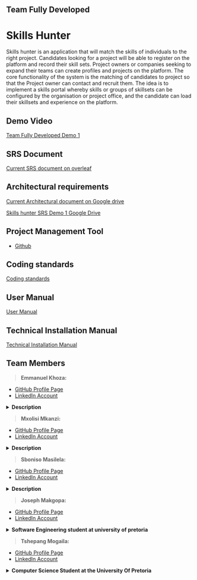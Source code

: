 ## Team Fully Developed

# Skills Hunter
Skills hunter is an application that will match the skills of individuals to the right project. Candidates looking for a project will be able to register on the platform and record their skill sets. Project owners or companies seeking to expand their teams can create profiles and projects on the platform. The core functionality of the system is the matching of candidates to project so that the Project owner can contact and recruit them.
The idea is to implement a skills portal whereby skills or groups of skillsets can be configured by the organisation or project office, and the candidate can load their skillsets and experience on the platform.

## Demo Video
<a href="https://drive.google.com/file/d/1UI4Pj-fsSl6jYiJeml0wh3TWFKZoMcqw/view?usp=sharing">Team Fully Developed Demo 1</a><br>

 ## SRS Document
<a href="https://www.overleaf.com/read/zfmmmbtkknzf">Current SRS document on overleaf </a><br>

## Architectural requirements
<a href="https://drive.google.com/file/d/1naUG3VyWgjxio-1HNTj0MlShryxLx7pQ/view?usp=sharing">Current Architectural document on Google drive </a><br>

<a href="https://drive.google.com/file/d/1flkNQRhYlqgMYURzUFFEKd5kKJDB5QWt/view?usp=sharing">Skills hunter SRS Demo 1 Google Drive</a><br>

## Project Management Tool
* <a href="https://github.com/COS301-SE-2021/Skills-Hunter/projects/1">Github</a>

## Coding standards
<a href="#"> Coding standards </a><br>

## User Manual
<a href="https://drive.google.com/file/d/1wvy2ZSOEjcuXYXNcipwyl-Oav1QG-bVY/view?usp=sharing"> User Manual </a><br>

## Technical Installation Manual
<a href="#"> Technical Installation Manual </a><br>

## Team Members

> <b>Emmanuel Khoza: </b> <br>
 * <a href="https://github.com/Thuso-Khoza"> GitHub  Profile  Page</a><br>
 * <a href="https://www.linkedin.com/in/emmanuel-khoza-04b27b168/"> LinkedIn  Account </a><br>
 <details>
  <summary><b>Description</b></summary>
 </details>
 
 > <b> Mxolisi Mkanzi: </b> <br>
 * <a href=""> GitHub  Profile  Page</a><br>
 * <a href=""> LinkedIn  Account </a><br>
 <details>
  <summary><b>Description</b></summary>
 </details>
 
 > <b>Sboniso Masilela: </b> <br>
 * <a href="https://github.com/10416260"> GitHub  Profile  Page</a><br>
 * <a href="https://www.linkedin.com/in/sboniso-masilela-b0a5a335/"> LinkedIn  Account </a><br>
 <details>
  <summary><b>Description</b></summary>
 </details>
 
 > <b>Joseph Makgopa: </b> <br>
 * <a href="https://github.com/Thuso-Khoza"> GitHub  Profile  Page</a><br>
 * <a href="https://www.linkedin.com/in/joseph-makgopa-318430210"> LinkedIn  Account </a><br>
 <details>
  <summary><b>Software Engineering student at university of pretoria</b></summary>
 </details>
 
 > <b>Tshepang Mogaila: </b> <br>
 * <a href="https://github.com/teeldinho"> GitHub  Profile  Page</a><br>
 * <a href="https://www.linkedin.com/in/mr-tshepang-mogaila/"> LinkedIn  Account </a><br>
 <details>
  <summary><b>Computer Science Student at the University Of Pretoria</b></summary>
 </details>
